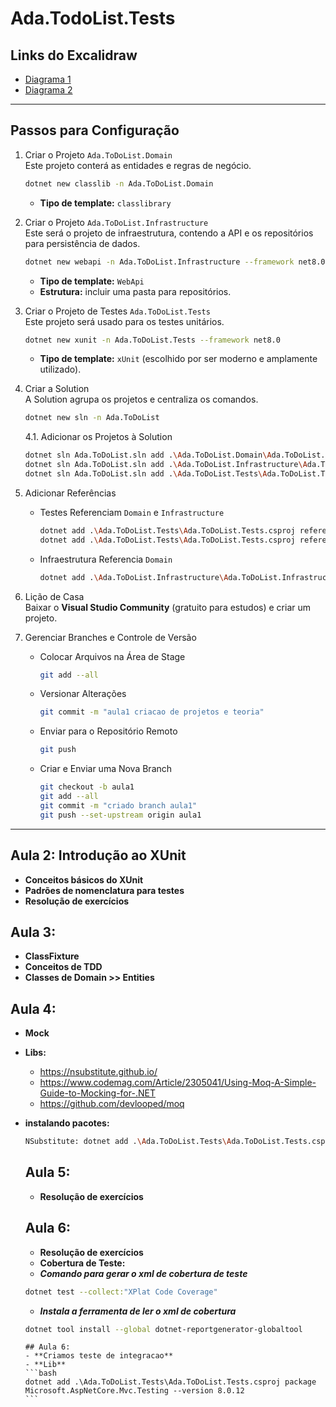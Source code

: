 # Ada.TodoList.Tests

## Links do Excalidraw
- [Diagrama 1](https://excalidraw.com/#json=Q6F4gE89Hb-B53_amz71r,yP7g0OS0HQNWkMX3QcO1Ew)
- [Diagrama 2](https://excalidraw.com/#json=OPI6BU_5jQdz-crVhRxig,5zgyI8uJKrltLvxlPeZSiA)

---

## Passos para Configuração

1. Criar o Projeto `Ada.ToDoList.Domain`  
   Este projeto conterá as entidades e regras de negócio.

   ```bash
   dotnet new classlib -n Ada.ToDoList.Domain
   ```

   - **Tipo de template:** `classlibrary`

2. Criar o Projeto `Ada.ToDoList.Infrastructure`  
   Este será o projeto de infraestrutura, contendo a API e os repositórios para persistência de dados.

   ```bash
   dotnet new webapi -n Ada.ToDoList.Infrastructure --framework net8.0
   ```

   - **Tipo de template:** `WebApi`
   - **Estrutura:** incluir uma pasta para repositórios.

3. Criar o Projeto de Testes `Ada.ToDoList.Tests`  
   Este projeto será usado para os testes unitários.

   ```bash
   dotnet new xunit -n Ada.ToDoList.Tests --framework net8.0
   ```

   - **Tipo de template:** `xUnit` (escolhido por ser moderno e amplamente utilizado).

4. Criar a Solution  
   A Solution agrupa os projetos e centraliza os comandos.

   ```bash
   dotnet new sln -n Ada.ToDoList
   ```

   4.1. Adicionar os Projetos à Solution

   ```bash
   dotnet sln Ada.ToDoList.sln add .\Ada.ToDoList.Domain\Ada.ToDoList.Domain.csproj
   dotnet sln Ada.ToDoList.sln add .\Ada.ToDoList.Infrastructure\Ada.ToDoList.Infrastructure.csproj
   dotnet sln Ada.ToDoList.sln add .\Ada.ToDoList.Tests\Ada.ToDoList.Tests.csproj
   ```

5. Adicionar Referências  

   - Testes Referenciam `Domain` e `Infrastructure`  

     ```bash
     dotnet add .\Ada.ToDoList.Tests\Ada.ToDoList.Tests.csproj reference .\Ada.ToDoList.Domain\Ada.ToDoList.Domain.csproj
     dotnet add .\Ada.ToDoList.Tests\Ada.ToDoList.Tests.csproj reference .\Ada.ToDoList.Infrastructure\Ada.ToDoList.Infrastructure.csproj
     ```

   - Infraestrutura Referencia `Domain`  

     ```bash
     dotnet add .\Ada.ToDoList.Infrastructure\Ada.ToDoList.Infrastructure.csproj reference .\Ada.ToDoList.Domain\Ada.ToDoList.Domain.csproj
     ```

6. Lição de Casa  
   Baixar o **Visual Studio Community** (gratuito para estudos) e criar um projeto.

7. Gerenciar Branches e Controle de Versão  

   - Colocar Arquivos na Área de Stage  

     ```bash
     git add --all
     ```

   - Versionar Alterações  

     ```bash
     git commit -m "aula1 criacao de projetos e teoria"
     ```

   - Enviar para o Repositório Remoto  

     ```bash
     git push
     ```

   - Criar e Enviar uma Nova Branch  

     ```bash
     git checkout -b aula1
     git add --all
     git commit -m "criado branch aula1"
     git push --set-upstream origin aula1
     ```

---

## Aula 2: Introdução ao XUnit

- **Conceitos básicos do XUnit**
- **Padrões de nomenclatura para testes**
- **Resolução de exercícios**

## Aula 3:

- **ClassFixture**
- **Conceitos de TDD**
- **Classes de Domain >> Entities**

## Aula 4: 

- **Mock**
- **Libs:**
   - https://nsubstitute.github.io/
   - https://www.codemag.com/Article/2305041/Using-Moq-A-Simple-Guide-to-Mocking-for-.NET
   - https://github.com/devlooped/moq

- **instalando pacotes:**
   ```bash 
   NSubstitute: dotnet add .\Ada.ToDoList.Tests\Ada.ToDoList.Tests.csproj package NSubstitute 
   ```

   ## Aula 5:
   - **Resolução de exercícios**

   ## Aula 6:
   - **Resolução de exercícios**
   - **Cobertura de Teste:**
   - ***Comando para gerar o xml de cobertura de teste***
   ```bash 
   dotnet test --collect:"XPlat Code Coverage"
   ```

   - ***Instala a ferramenta de ler o xml de cobertura***
   ```bash 
   dotnet tool install --global dotnet-reportgenerator-globaltool
   ```

      ## Aula 6:
      - **Criamos teste de integracao**
      - **Lib**
      ```bash 
      dotnet add .\Ada.ToDoList.Tests\Ada.ToDoList.Tests.csproj package Microsoft.AspNetCore.Mvc.Testing --version 8.0.12
      ```